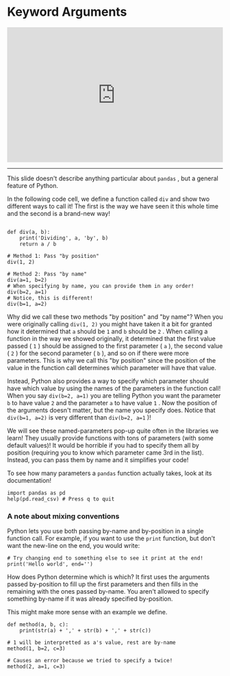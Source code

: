 # Keyword Arguments

<div style="position: relative; padding-bottom: 62.5%; height: 0;">
    <iframe src="https://www.loom.com/embed/00a911a2a8ec482ca6af4fc94be9def7?sharedAppSource=personal_library" frameborder="0" webkitallowfullscreen mozallowfullscreen allowfullscreen style="position: absolute; top: 0; left: 0; width: 100%; height: 100%;"></iframe>
</div>

---

This slide doesn't describe anything particular about `pandas` , but a general feature of Python.

In the following code cell, we define a function called `div` and show two different ways to call it! The first is the way we have seen it this whole time and the second is a brand-new way!

```{snippet}

def div(a, b):
    print('Dividing', a, 'by', b)
    return a / b

# Method 1: Pass "by position"
div(1, 2)

# Method 2: Pass "by name"
div(a=1, b=2)
# When specifying by name, you can provide them in any order!
div(b=2, a=1)
# Notice, this is different!
div(b=1, a=2)
```

Why did we call these two methods "by position" and "by name"? When you were originally calling `div(1, 2)` you might have taken it a bit for granted how it determined that `a` should be `1` and `b` should be `2` . When calling a function in the way we showed originally, it determined that the first value passed ( `1` ) should be assigned to the first parameter ( `a` ), the second value ( `2` ) for the second parameter ( `b` ), and so on if there were more parameters. This is why we call this "by position" since the position of the value in the function call determines which parameter will have that value.

Instead, Python also provides a way to specify which parameter should have which value by using the names of the parameters in the function call! When you say `div(b=2, a=1)` you are telling Python you want the parameter `b` to have value `2` and the parameter `a` to have value `1` . Now the position of the arguments doesn't matter, but the name you specify does. Notice that `div(b=1, a=2)` is very different than `div(b=2, a=1` )!

We will see these named-parameters pop-up quite often in the libraries we learn! They usually provide functions with tons of parameters (with some default values)! It would be horrible if you had to specify them all by position (requiring you to know which parameter came 3rd in the list). Instead, you can pass them by name and it simplifies your code!

To see how many parameters a `pandas` function actually takes, look at its documentation!

```{snippet}
import pandas as pd
help(pd.read_csv) # Press q to quit
```

### A note about mixing conventions

Python lets you use both passing by-name and by-position in a single function call. For example, if you want to use the `print` function, but don't want the new-line on the end, you would write:

```{snippet}
# Try changing end to something else to see it print at the end!
print('Hello world', end='')
```

How does Python determine which is which? It first uses the arguments passed by-position to fill up the first parameters and then fills in the remaining with the ones passed by-name. You aren't allowed to specify something by-name if it was already specified by-position.

This might make more sense with an example we define.

```{snippet}
def method(a, b, c):
    print(str(a) + ',' + str(b) + ',' + str(c))

# 1 will be interpretted as a's value, rest are by-name
method(1, b=2, c=3)

# Causes an error because we tried to specify a twice!
method(2, a=1, c=3)
```
